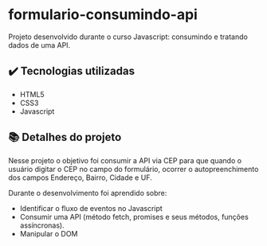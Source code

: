 # formulario-consumindo-api
Projeto desenvolvido durante o curso Javascript: consumindo e tratando dados de uma API.


## ✔️ Tecnologias utilizadas

- HTML5
- CSS3 
- Javascript

## 📚 Detalhes do projeto

Nesse projeto o objetivo foi consumir a API via CEP para que quando o usuário digitar o CEP no campo do formulário, ocorrer o autopreenchimento dos campos Endereço, Bairro, Cidade e UF.

Durante o desenvolvimento foi aprendido sobre:
- Identificar o fluxo de eventos no Javascript
- Consumir uma API (método fetch, promises e seus métodos, funções assíncronas).
- Manipular o DOM


